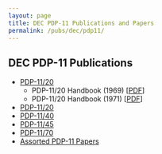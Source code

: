 ```yaml
---
layout: page
title: DEC PDP-11 Publications and Papers
permalink: /pubs/dec/pdp11/
---
```


DEC PDP-11 Publications
---

* [PDP-11/20](1120/)
	- PDP-11/20 Handbook (1969) [[PDF](http://research.microsoft.com/en-us/um/people/gbell/Digital/PDP%2011%20Handbook%201969.pdf)]
	- PDP-11/20 Handbook (1971) [[PDF](http://bitsavers.trailing-edge.com/pdf/dec/pdp11/handbooks/PDP1120_Handbook_1972.pdf)]
* [PDP-11/20](1120/)
* [PDP-11/40](1140/)
* [PDP-11/45](1145/)
* [PDP-11/70](1170/)
* [Assorted PDP-11 Papers](papers/)
